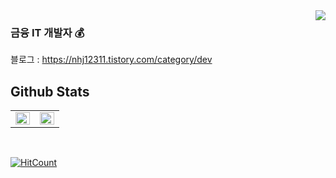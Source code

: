 <div align="right">
<img src="https://komarev.com/ghpvc/?username=nhj7&style=flat-square" align="right" />
</div>  


### 금융 IT 개발자 💰

블로그 : https://nhj12311.tistory.com/category/dev

## Github Stats  
<table><tr><td valign="top" width="50%">

<img src="https://github-readme-stats.vercel.app/api?username=nhj7&show_icons=true&count_private=true&hide_border=true" align="left" style="width: 100%" />

</td><td valign="top" width="50%">

<img src="https://github-readme-stats.vercel.app/api/top-langs/?username=nhj7&hide_border=true&layout=compact" align="left" style="width: 100%" />

</td></tr></table>  

<br/>

[![HitCount](http://hits.dwyl.com/nhj7/nhj7.svg)](http://hits.dwyl.com/nhj7/nhj7)

<!--
**nhj7/nhj7** is a ✨ _special_ ✨ repository because its `README.md` (this file) appears on your GitHub profile.

Here are some ideas to get you started:

- 🔭 I’m currently working on ...
- 🌱 I’m currently learning ...
- 👯 I’m looking to collaborate on ...
- 🤔 I’m looking for help with ...
- 💬 Ask me about ...
- 📫 How to reach me: ...
- 😄 Pronouns: ...
- ⚡ Fun fact: ...
-->

